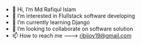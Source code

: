 - 👋 Hi, I’m Md Rafiqul Islam
- 👀 I’m interested in Flullstack software developing
- 🌱 I’m currently learning Django
- 💞️ I’m looking to collaborate on software solution
- 📫 How to reach me ---> ribijoy19@gmail.com

<!---
rafiqulislam21/rafiqulislam21 is a ✨ special ✨ repository because its `README.md` (this file) appears on your GitHub profile.
You can click the Preview link to take a look at your changes.
--->
